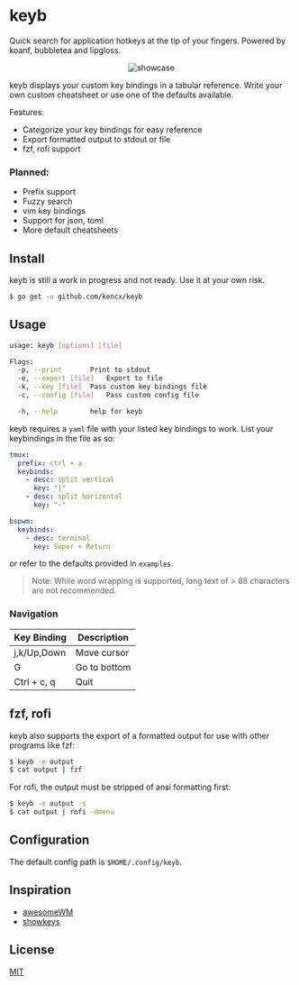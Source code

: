 # keyb

Quick search for application hotkeys at the tip of your fingers. Powered by
koanf, bubbletea and lipgloss.

<p align="center">
<img src="https://raw.githubusercontent.com/kencx/keyb/master/assets/keyb.png" alt="showcase">
</p>

keyb displays your custom key bindings in a tabular reference. Write your own custom cheatsheet or use one of the defaults available.

Features:
- Categorize your key bindings for easy reference
- Export formatted output to stdout or file
- fzf, rofi support

### Planned:
- Prefix support
- Fuzzy search
- vim key bindings
- Support for json, toml
- More default cheatsheets

## Install
keyb is still a work in progress and not ready. Use it at your own risk.

```bash
$ go get -u github.com/kencx/keyb
```

## Usage

```bash
usage: keyb [options] [file]

Flags:
  -p, --print		Print to stdout
  -e, --export [file]	Export to file
  -k, --key [file]	Pass custom key bindings file
  -c, --config [file]	Pass custom config file

  -h, --help		help for keyb
```

keyb requires a `yaml` file with your listed key bindings to work. List your keybindings in the file as so:
```yaml
tmux:
  prefix: ctrl + a
  keybinds:
    - desc: split vertical
      key: "|"
    - desc: split horizontal
      key: "-"

bspwm:
  keybinds:
    - desc: terminal
      key: Super + Return
```
or refer to the defaults provided in `examples`.

>Note: While word wrapping is supported, long text of > 88 characters are not
>recommended.

### Navigation

| Key Binding | Description  |
|------------ | ------------ |
| j,k/Up,Down | Move cursor  |
| G			  | Go to bottom |
| Ctrl + c, q | Quit		 |


## fzf, rofi

keyb also supports the export of a formatted output for use with other programs
like fzf:
```bash
$ keyb -e output
$ cat output | fzf
```

For rofi, the output must be stripped of ansi formatting first:
```bash
$ keyb -e output -s
$ cat output | rofi -dmenu
```

## Configuration
The default config path is `$HOME/.config/keyb`.


## Inspiration
- [awesomeWM](https://github.com/awesomeWM/awesome)
- [showkeys](https://github.com/adamharmansky/showkeys)

## License
[MIT](LICENSE)
